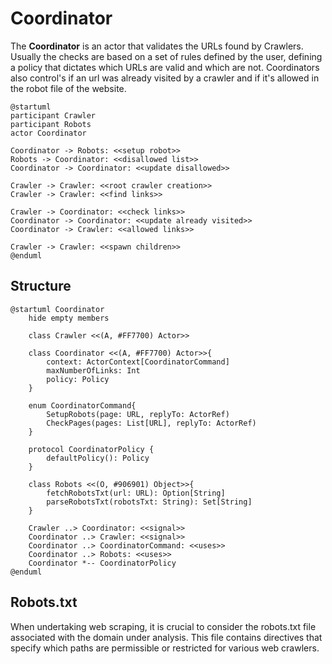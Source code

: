 # Coordinator
The **Coordinator** is an actor that validates the URLs found by Crawlers. 
Usually the checks are based on a set of rules defined by the user, defining a policy that dictates which URLs are valid and which are not. 
Coordinators also control's if an url was already visited by a crawler and if it's allowed in the robot file of the website.

```plantuml
@startuml
participant Crawler
participant Robots
actor Coordinator

Coordinator -> Robots: <<setup robot>>
Robots -> Coordinator: <<disallowed list>>
Coordinator -> Coordinator: <<update disallowed>>

Crawler -> Crawler: <<root crawler creation>>
Crawler -> Crawler: <<find links>>

Crawler -> Coordinator: <<check links>>
Coordinator -> Coordinator: <<update already visited>>
Coordinator -> Crawler: <<allowed links>>

Crawler -> Crawler: <<spawn children>>
@enduml
```

## Structure

```plantuml
@startuml Coordinator
    hide empty members
    
    class Crawler <<(A, #FF7700) Actor>>
    
    class Coordinator <<(A, #FF7700) Actor>>{
        context: ActorContext[CoordinatorCommand]
        maxNumberOfLinks: Int
        policy: Policy
    }
    
    enum CoordinatorCommand{
        SetupRobots(page: URL, replyTo: ActorRef)
        CheckPages(pages: List[URL], replyTo: ActorRef)
    }
    
    protocol CoordinatorPolicy {
        defaultPolicy(): Policy
    }
    
    class Robots <<(O, #906901) Object>>{
        fetchRobotsTxt(url: URL): Option[String]
        parseRobotsTxt(robotsTxt: String): Set[String]
    }
    
    Crawler ..> Coordinator: <<signal>>
    Coordinator ..> Crawler: <<signal>>
    Coordinator ..> CoordinatorCommand: <<uses>>
    Coordinator ..> Robots: <<uses>>
    Coordinator *-- CoordinatorPolicy
@enduml
```


## Robots.txt
When undertaking web scraping, it is crucial to consider the robots.txt file associated with the domain under analysis. 
This file contains directives that specify which paths are permissible or restricted for various web crawlers.